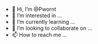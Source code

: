 - 👋 Hi, I’m @Pwornt
- 👀 I’m interested in ...
- 🌱 I’m currently learning ...
- 💞️ I’m looking to collaborate on ...
- 📫 How to reach me ...

<!---
Pwornt/Pwornt is a ✨ special ✨ repository because its `README.md` (this file) appears on your GitHub profile.
You can click the Preview link to take a look at your changes.
--->
